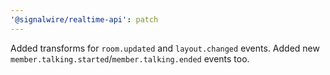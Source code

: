 ```yaml
---
'@signalwire/realtime-api': patch
---
```


Added transforms for `room.updated` and `layout.changed` events. Added new `member.talking.started`/`member.talking.ended` events too.
